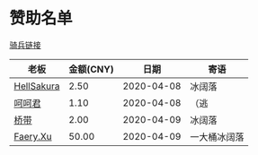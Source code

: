 # 赞助名单

[骑兵链接](https://www.yunyoujun.cn/about/#Donate)

| 老板                                       | 金额(CNY) | 日期       | 寄语         |
| ------------------------------------------ | --------- | ---------- | ------------ |
| [HellSakura](https://HellSakura.github.io) | 2.50      | 2020-04-08 | 冰阔落       |
| [呵呵君](https://hehejun.cn/)              | 1.10      | 2020-04-08 | （逃         |
| [桥带](https://qiaodai-mmm.github.io)      | 2.00      | 2020-04-09 | 冰阔落       |
| [Faery.Xu](https://faeryxu.github.io/)     | 50.00     | 2020-04-09 | 一大桶冰阔落 |

